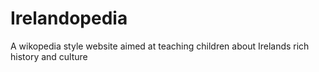 # Irelandopedia
A wikopedia style website aimed at teaching children about Irelands rich history and culture
